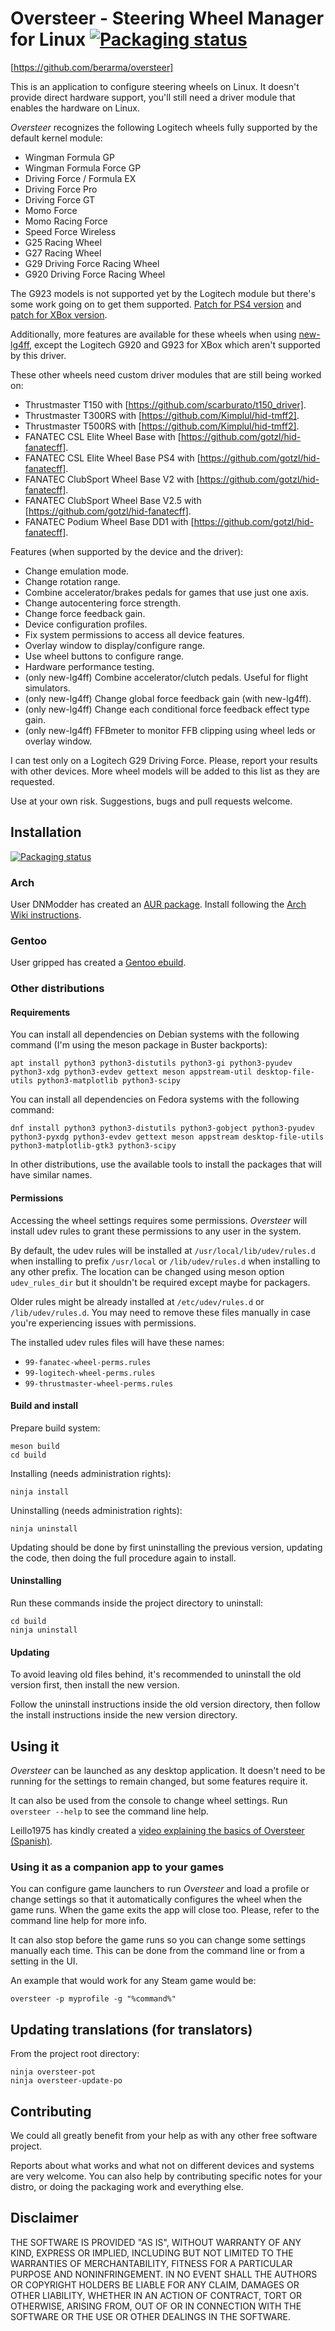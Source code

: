 # Oversteer - Steering Wheel Manager for Linux [![Packaging status](https://repology.org/badge/tiny-repos/oversteer.svg)](https://repology.org/project/oversteer/versions)

[https://github.com/berarma/oversteer]

This is an application to configure steering wheels on Linux. It doesn't
provide direct hardware support, you'll still need a driver module that
enables the hardware on Linux.

_Oversteer_ recognizes the following Logitech wheels fully supported by the
default kernel module:

- Wingman Formula GP
- Wingman Formula Force GP
- Driving Force / Formula EX
- Driving Force Pro
- Driving Force GT
- Momo Force
- Momo Racing Force
- Speed Force Wireless
- G25 Racing Wheel
- G27 Racing Wheel
- G29 Driving Force Racing Wheel
- G920 Driving Force Racing Wheel

The G923 models is not supported yet by the Logitech module but there's some
work going on to get them supported. [Patch for PS4
version](https://github.com/berarma/new-lg4ff/pull/50) and [patch for XBox
version](https://patchwork.kernel.org/project/linux-input/list/?series=489571).

Additionally, more features are available for these wheels when using
[new-lg4ff](https://github.com/berarma/new-lg4ff), except the Logitech
G920 and G923 for XBox which aren't supported by this driver.

These other wheels need custom driver modules that are still being worked on:

- Thrustmaster T150 with [https://github.com/scarburato/t150_driver].
- Thrustmaster T300RS with [https://github.com/Kimplul/hid-tmff2].
- Thrustmaster T500RS with [https://github.com/Kimplul/hid-tmff2].
- FANATEC CSL Elite Wheel Base with [https://github.com/gotzl/hid-fanatecff].
- FANATEC CSL Elite Wheel Base PS4 with [https://github.com/gotzl/hid-fanatecff].
- FANATEC ClubSport Wheel Base V2 with [https://github.com/gotzl/hid-fanatecff].
- FANATEC ClubSport Wheel Base V2.5 with [https://github.com/gotzl/hid-fanatecff].
- FANATEC Podium Wheel Base DD1 with [https://github.com/gotzl/hid-fanatecff].

Features (when supported by the device and the driver):

- Change emulation mode.
- Change rotation range.
- Combine accelerator/brakes pedals for games that use just one axis.
- Change autocentering force strength.
- Change force feedback gain.
- Device configuration profiles.
- Fix system permissions to access all device features.
- Overlay window to display/configure range.
- Use wheel buttons to configure range.
- Hardware performance testing.
- (only new-lg4ff) Combine accelerator/clutch pedals. Useful for flight
  simulators.
- (only new-lg4ff) Change global force feedback gain (with new-lg4ff).
- (only new-lg4ff) Change each conditional force feedback effect type gain.
- (only new-lg4ff) FFBmeter to monitor FFB clipping using wheel leds or overlay
  window.

I can test only on a Logitech G29 Driving Force. Please, report your
results with other devices. More wheel models will be added to this list
as they are requested.

Use at your own risk. Suggestions, bugs and pull requests welcome.

## Installation

[![Packaging status](https://repology.org/badge/vertical-allrepos/oversteer.svg)](https://repology.org/project/oversteer/versions)

### Arch

User DNModder has created an [AUR
package](https://aur.archlinux.org/packages/oversteer/). Install following
the [Arch Wiki
instructions](https://wiki.archlinux.org/index.php/Arch_User_Repository#Installing_packages).

### Gentoo

User gripped has created a [Gentoo ebuild](https://github.com/gripped/Logitech-wheel-ebuilds).

### Other distributions

#### Requirements

You can install all dependencies on Debian systems with the following command
(I'm using the meson package in Buster backports):

`apt install python3 python3-distutils python3-gi python3-pyudev python3-xdg
python3-evdev gettext meson appstream-util desktop-file-utils
python3-matplotlib python3-scipy`

You can install all dependencies on Fedora systems with the following command:

`dnf install python3 python3-distutils python3-gobject python3-pyudev
python3-pyxdg python3-evdev gettext meson appstream desktop-file-utils
python3-matplotlib-gtk3 python3-scipy`

In other distributions, use the available tools to install the packages that
will have similar names.

#### Permissions

Accessing the wheel settings requires some permissions. _Oversteer_ will
install udev rules to grant these permissions to any user in the system.

By default, the udev rules will be installed at
`/usr/local/lib/udev/rules.d` when installing to prefix `/usr/local` or
`/lib/udev/rules.d` when installing to any other prefix. The location can
be changed using meson option `udev_rules_dir` but it shouldn't be
required except maybe for packagers.

Older rules might be already installed at `/etc/udev/rules.d` or
`/lib/udev/rules.d`. You may need to remove these files manually in case
you're experiencing issues with permissions.

The installed udev rules files will have these names:

- `99-fanatec-wheel-perms.rules`
- `99-logitech-wheel-perms.rules`
- `99-thrustmaster-wheel-perms.rules`

#### Build and install

Prepare build system:

```shell
meson build
cd build
```

Installing (needs administration rights):

`ninja install`

Uninstalling (needs administration rights):

`ninja uninstall`

Updating should be done by first uninstalling the previous version, updating
the code, then doing the full procedure again to install.

#### Uninstalling

Run these commands inside the project directory to uninstall:

```shell
cd build
ninja uninstall
```

#### Updating

To avoid leaving old files behind, it's recommended to uninstall the old
version first, then install the new version.

Follow the uninstall instructions inside the old version directory, then
follow the install instructions inside the new version directory.

## Using it

_Oversteer_ can be launched as any desktop application. It doesn't need to
be running for the settings to remain changed, but some features require
it.

It can also be used from the console to change wheel settings. Run
`oversteer --help` to see the command line help.

Leillo1975 has kindly created a [video explaining the basics of Oversteer
(Spanish)](https://www.youtube.com/watch?v=WdIV1FOkFsw).

### Using it as a companion app to your games

You can configure game launchers to run _Oversteer_ and load a profile or change
settings so that it automatically configures the wheel when the game runs. When
the game exits the app will close too. Please, refer to the command line help
for more info.

It can also stop before the game runs so you can change some settings manually
each time. This can be done from the command line or from a setting in the UI.

An example that would work for any Steam game would be:

`oversteer -p myprofile -g "%command%"`

## Updating translations (for translators)

From the project root directory:

```shell
ninja oversteer-pot
ninja oversteer-update-po
```

## Contributing

We could all greatly benefit from your help as with any other free software
project.

Reports about what works and what not on different devices and systems are very
welcome. You can also help by contributing specific notes for your distro, or
doing the packaging work and everything else.

## Disclaimer

THE SOFTWARE IS PROVIDED "AS IS", WITHOUT WARRANTY OF ANY KIND, EXPRESS OR
IMPLIED, INCLUDING BUT NOT LIMITED TO THE WARRANTIES OF MERCHANTABILITY,
FITNESS FOR A PARTICULAR PURPOSE AND NONINFRINGEMENT. IN NO EVENT SHALL THE
AUTHORS OR COPYRIGHT HOLDERS BE LIABLE FOR ANY CLAIM, DAMAGES OR OTHER
LIABILITY, WHETHER IN AN ACTION OF CONTRACT, TORT OR OTHERWISE, ARISING FROM,
OUT OF OR IN CONNECTION WITH THE SOFTWARE OR THE USE OR OTHER DEALINGS IN THE
SOFTWARE.

